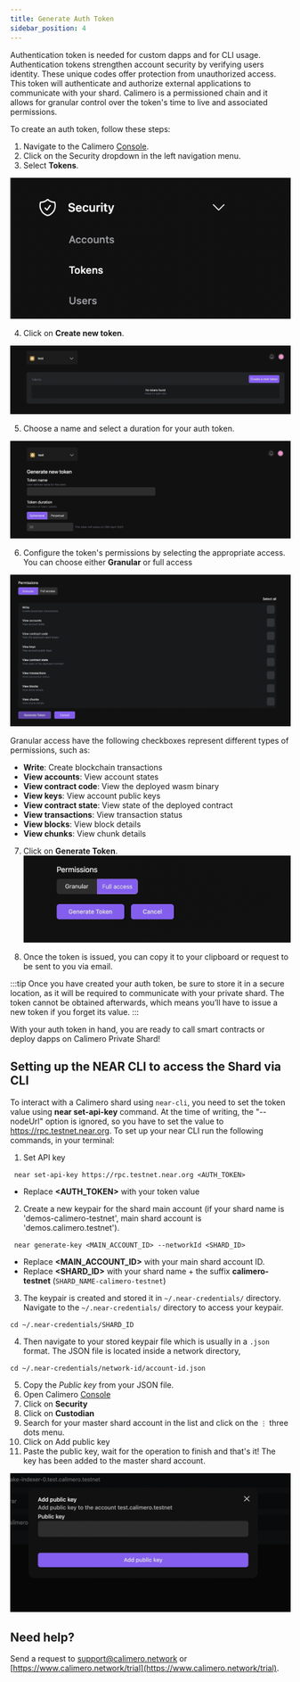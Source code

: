 ```yaml
---
title: Generate Auth Token
sidebar_position: 4
---
```


 Authentication token is needed for custom dapps and for CLI usage. Authentication tokens strengthen account security by verifying users identity. These unique codes offer protection from unauthorized access. This token will authenticate and authorize external applications to communicate with your shard. Calimero is a permissioned chain and it allows for granular control over the token's time to live and associated permissions.

To create an auth token, follow these steps:

1. Navigate to the Calimero [Console](https://app.calimero.network/dashboard).
2. Click on the Security dropdown in the left navigation menu.
3. Select **Tokens**.

![](../../static/img/security.png)

4. Click on **Create new token**.

![](../../static/img/add_token.png)

5. Choose a name and select a duration for your auth token.

![](../../static/img/token_name.png)

6. Configure the token's permissions by selecting the appropriate access. You can choose either **Granular** or full access

![](../../static/img/token_permissions.png)

Granular access have the following checkboxes represent different types of permissions, such as:

- **Write**: Create blockchain transactions
- **View accounts**: View account states
- **View contract code**: View the deployed wasm binary
- **View keys**: View account public keys
- **View contract state**: View state of the deployed contract
- **View transactions**: View transaction status
- **View blocks**: View block details
- **View chunks**: View chunk details

7. Click on **Generate Token**.
![](../../static/img/generate_token_button.png)

8. Once the token is issued, you can copy it to your clipboard or request to be sent to you via email.

:::tip
Once you have created your auth token, be sure to store it in a secure location, as it will be required to communicate with your private shard. The token cannot be obtained afterwards, which means you’ll have to issue a new token if you forget its value.
:::

With your auth token in hand, you are ready to call smart contracts or deploy dapps on Calimero Private Shard!

## Setting up the NEAR CLI to access the Shard via CLI

To interact with a Calimero shard using `near-cli`, you need to set the token value using **near set-api-key** command. At the time of writing, the "--nodeUrl" option is ignored, so you have to set the value to <https://rpc.testnet.near.org>. To set up your near CLI run the following commands, in your terminal:

1. Set API key

```
 near set-api-key https://rpc.testnet.near.org <AUTH_TOKEN>   
```
- Replace **<AUTH_TOKEN>** with your token value 

2. Create a new keypair for the shard main account (if your shard name is 'demos-calimero-testnet', main shard account is 'demos.calimero.testnet').

```
 near generate-key <MAIN_ACCOUNT_ID> --networkId <SHARD_ID>   
```

- Replace **<MAIN_ACCOUNT_ID>** with your main shard account ID.
- Replace **<SHARD_ID>** with your shard name + the suffix **calimero-testnet** (`SHARD_NAME-calimero-testnet`)

3. The keypair is created and stored it in `~/.near-credentials/` directory. Navigate to the `~/.near-credentials/` directory to access your keypair.

```
cd ~/.near-credentials/SHARD_ID
```

4. Then navigate to your stored keypair file which is usually in a `.json` format. The JSON file is located inside a network directory,

```
cd ~/.near-credentials/network-id/account-id.json
```

5. Copy the _Public key_ from your JSON file.
6. Open Calimero [Console](https://app.calimero.network/dashboard)
7. Click on **Security**
8. Click on **Custodian**
9. Search for your master shard account in the list and click on the  `⋮` three dots menu.
10. Click on Add public key
11. Paste the public key, wait for the operation to finish and that's it! The key has been added to the master shard account.

![](../../static/img/public_key.png)


## Need help?

Send a request to [support@calimero.network](mailto:support@calimero.network) or [https://www.calimero.network/trial](https://www.calimero.network/trial).
